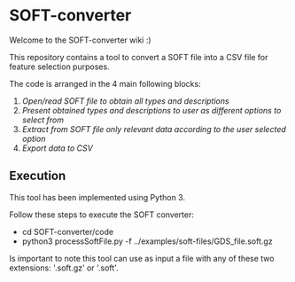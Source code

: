 # SOFT-converter

Welcome to the SOFT-converter wiki :)

This repository contains a tool to convert a SOFT file into a CSV file for feature selection purposes. 

The code is arranged in the 4 main following blocks:
1. *Open/read SOFT file to obtain all types and descriptions*
2. *Present obtained types and descriptions to user as different options to select from*
3. *Extract from SOFT file only relevant data according to the user selected option*
4. *Export data to CSV*

## Execution

This tool has been implemented using Python 3.

Follow these steps to execute the SOFT converter:
* cd SOFT-converter/code
* python3 processSoftFile.py -f ../examples/soft-files/GDS_file.soft.gz

Is important to note this tool can use as input a file with any of these two extensions: '.soft.gz' or '.soft'.
